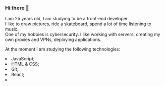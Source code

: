 ### Hi there 👋

<!--
**whiteyod/whiteyod** is a ✨ _special_ ✨ repository because its `README.md` (this file) appears on your GitHub profile.

Here are some ideas to get you started:

- 🔭 I’m currently working on ...
- 🌱 I’m currently learning ...
- 👯 I’m looking to collaborate on ...
- 🤔 I’m looking for help with ...
- 💬 Ask me about ...
- 📫 How to reach me: ...
- 😄 Pronouns: ...
- ⚡ Fun fact: ...
-->
<p>I am 25 years old, I am studying to be a front-end developer.<br>
I like to draw pictures, ride a skateboard, spend a lot of time listening to music.<br>
One of my hobbies is cybersecurity. I like working with servers, creating my own proxies and VPNs, deploying applications.</p>
<p>At the moment I am studying the following technologies:</p>
<li>JavaScript;</li>
<li>HTML & CSS;</li>
<li>Git;</li>
<li>React;</li>
<li></li>

